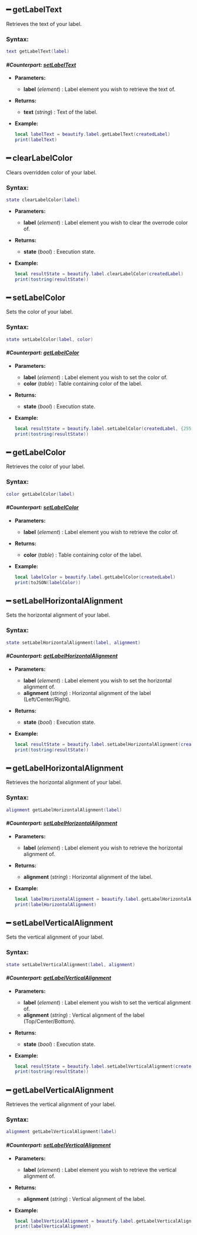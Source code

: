 
## ━ getLabelText

Retrieves the text of your label.

### **Syntax:**

```lua
text getLabelText(label)
```

#### _**\#Counterpart:**_ [_**setLabelText**_](https://github.com/OvileAmriam/MTA-Beautify-Library/wiki/Label#-setLabelText)

* **Parameters:**
  * **label** \(_element_\) : Label element you wish to retrieve the text of.
* **Returns:**
  * **text** \(_string_\) : Text of the label.
* **Example:**

  ```lua
  local labelText = beautify.label.getLabelText(createdLabel)
  print(labelText)
  ```

## ━ clearLabelColor

Clears overridden color of your label.

### **Syntax:**

```lua
state clearLabelColor(label)
```

* **Parameters:**
  * **label** \(_element_\) : Label element you wish to clear the overrode color of.
* **Returns:**
  * **state** \(_bool_\) : Execution state.
* **Example:**

  ```lua
  local resultState = beautify.label.clearLabelColor(createdLabel)
  print(tostring(resultState))
  ```

## ━ setLabelColor

Sets the color of your label.

### **Syntax:**

```lua
state setLabelColor(label, color)
```

#### _**\#Counterpart:**_ [_**getLabelColor**_](https://github.com/OvileAmriam/MTA-Beautify-Library/wiki/Label#-getLabelColor)

* **Parameters:**
  * **label** \(_element_\) : Label element you wish to set the color of.
  * **color** \(_table_\) : Table containing color of the label.
* **Returns:**
  * **state** \(_bool_\) : Execution state.
* **Example:**

  ```lua
  local resultState = beautify.label.setLabelColor(createdLabel, {255, 0, 0, 255})
  print(tostring(resultState))
  ```

## ━ getLabelColor

Retrieves the color of your label.

### **Syntax:**

```lua
color getLabelColor(label)
```

#### _**\#Counterpart:**_ [_**setLabelColor**_](https://github.com/OvileAmriam/MTA-Beautify-Library/wiki/Label#-setLabelColor)

* **Parameters:**
  * **label** \(_element_\) : Label element you wish to retrieve the color of.
* **Returns:**
  * **color** \(_table_\) : Table containing color of the label.
* **Example:**

  ```lua
  local labelColor = beautify.label.getLabelColor(createdLabel)
  print(toJSON(labelColor))
  ```

## ━ setLabelHorizontalAlignment

Sets the horizontal alignment of your label.

### **Syntax:**

```lua
state setLabelHorizontalAlignment(label, alignment)
```

#### _**\#Counterpart:**_ [_**getLabelHorizontalAlignment**_](https://github.com/OvileAmriam/MTA-Beautify-Library/wiki/Label#-getLabelHorizontalAlignment)

* **Parameters:**
  * **label** \(_element_\) : Label element you wish to set the horizontal alignment of.
  * **alignment** \(_string_\) : Horizontal alignment of the label \(Left/Center/Right\).
* **Returns:**
  * **state** \(_bool_\) : Execution state.
* **Example:**

  ```lua
  local resultState = beautify.label.setLabelHorizontalAlignment(createdLabel, "center")
  print(tostring(resultState))
  ```

## ━ getLabelHorizontalAlignment

Retrieves the horizontal alignment of your label.

### **Syntax:**

```lua
alignment getLabelHorizontalAlignment(label)
```

#### _**\#Counterpart:**_ [_**setLabelHorizontalAlignment**_](https://github.com/OvileAmriam/MTA-Beautify-Library/wiki/Label#-setLabelHorizontalAlignment)

* **Parameters:**
  * **label** \(_element_\) : Label element you wish to retrieve the horizontal alignment of.
* **Returns:**
  * **alignment** \(_string_\) : Horizontal alignment of the label.
* **Example:**

  ```lua
  local labelHorizontalAlignment = beautify.label.getLabelHorizontalAlignment(createdLabel)
  print(labelHorizontalAlignment)
  ```

## ━ setLabelVerticalAlignment

Sets the vertical alignment of your label.

### **Syntax:**

```lua
state setLabelVerticalAlignment(label, alignment)
```

#### _**\#Counterpart:**_ [_**getLabelVerticalAlignment**_](https://github.com/OvileAmriam/MTA-Beautify-Library/wiki/Label#-getLabelVerticalAlignment)

* **Parameters:**
  * **label** \(_element_\) : Label element you wish to set the vertical alignment of.
  * **alignment** \(_string_\) : Vertical alignment of the label \(Top/Center/Bottom\).
* **Returns:**
  * **state** \(_bool_\) : Execution state.
* **Example:**

  ```lua
  local resultState = beautify.label.setLabelVerticalAlignment(createdLabel, "center")
  print(tostring(resultState))
  ```

## ━ getLabelVerticalAlignment

Retrieves the vertical alignment of your label.

### **Syntax:**

```lua
alignment getLabelVerticalAlignment(label)
```

#### _**\#Counterpart:**_ [_**setLabelVerticalAlignment**_](https://github.com/OvileAmriam/MTA-Beautify-Library/wiki/Label#-setLabelVerticalAlignment)

* **Parameters:**
  * **label** \(_element_\) : Label element you wish to retrieve the vertical alignment of.
* **Returns:**
  * **alignment** \(_string_\) : Vertical alignment of the label.
* **Example:**

  ```lua
  local labelVerticalAlignment = beautify.label.getLabelVerticalAlignment(createdLabel)
  print(labelVerticalAlignment)
  ```

